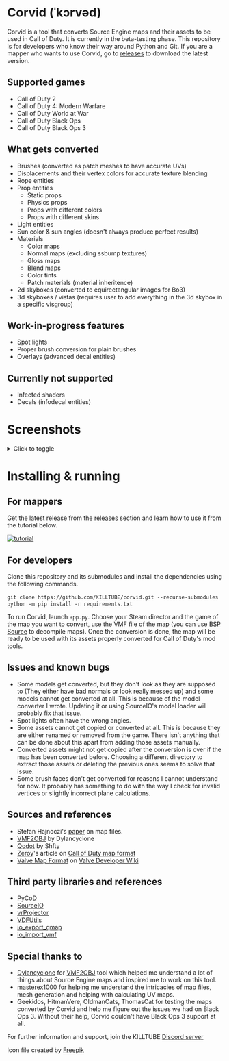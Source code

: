 # Corvid (ˈkɔrvəd)
Corvid is a tool that converts Source Engine maps and their assets to be used in Call of Duty. It is currently in the beta-testing phase. This repository is for developers who know their way around Python and Git. If you are a mapper who wants to use Corvid, go to [releases](https://github.com/KILLTUBE/corvid/releases) to download the latest version.

## Supported games
- Call of Duty 2
- Call of Duty 4: Modern Warfare
- Call of Duty World at War
- Call of Duty Black Ops
- Call of Duty Black Ops 3

## What gets converted
- Brushes (converted as patch meshes to have accurate UVs)
- Displacements and their vertex colors for accurate texture blending
- Rope entities
- Prop entities
   - Static props
   - Physics props
   - Props with different colors
   - Props with different skins
- Light entities
- Sun color & sun angles (doesn't always produce perfect results)
- Materials
   - Color maps
   - Normal maps (excluding ssbump textures)
   - Gloss maps
   - Blend maps
   - Color tints
   - Patch materials (material inheritence)
- 2d skyboxes (converted to equirectangular images for Bo3)
- 3d skyboxes / vistas (requires user to add everything in the 3d skybox in a specific visgroup)

## Work-in-progress features
- Spot lights
- Proper brush conversion for plain brushes
- Overlays (advanced decal entities)

## Currently not supported
- Infected shaders
- Decals (infodecal entities)

# Screenshots
<details>
<summary>Click to toggle</summary>

![Inferno](screenshots/Inferno.jpg "Inferno from CSGO")
![Cache](screenshots/Cache-1.png "Cache from CSGO")
![Cache](screenshots/Cache-2.png "Cache from CSGO")
![Cache](screenshots/Cache-3.png "Cache from CSGO")
![Mirage](screenshots/Mirage.png "Mirage from CSGO")
![Mirage](screenshots/Mirage-2.png "Mirage from CSGO")
![Mirage](screenshots/Mirage-3.png "Mirage from CSGO")
![Atrium](screenshots/Atrium.png "Atrium from L4D2")
![Sacrifice](screenshots/Sacrifice.png "Sacrifice from L4D2")
![Crossfire](screenshots/Crossfire-1.png "Crossfire from Black Mesa")
![Crossfire](screenshots/Crossfire-2.png "Crossfire from Black Mesa")
![Crossfire](screenshots/Crossfire-3.png "Crossfire from Black Mesa")
![Bounce](screenshots/Bounce-1.png "Bounce from Black Mesa")
![Bounce](screenshots/Bounce-2.png "Bounce from Black Mesa")
![Contact](screenshots/Contact.png "Contact from Insurgency")

</details>

# Installing & running
## For mappers
Get the latest release from the [releases](https://github.com/KILLTUBE/corvid/releases) section and learn how to use it from the tutorial below.

[![tutorial](https://img.youtube.com/vi/izALMNZjgkA/0.jpg)](https://www.youtube.com/watch?v=izALMNZjgkA)

## For developers

Clone this repository and its submodules and install the dependencies using the following commands.

```
git clone https://github.com/KILLTUBE/corvid.git --recurse-submodules
python -m pip install -r requirements.txt
```

To run Corvid, launch `app.py`. Choose your Steam director and the game of the map you want to convert, use the VMF file of the map (you can use [BSP Source](https://github.com/ata4/bspsrc/releases) to decompile maps). Once the conversion is done, the map will be ready to be used with its assets properly converted for Call of Duty's mod tools.

## Issues and known bugs
- Some models get converted, but they don't look as they are supposed to (They either have bad normals or look really messed up) and some models cannot get converted at all. This is because of the model converter I wrote. Updating it or using SourceIO's model loader will probably fix that issue.
- Spot lights often have the wrong angles.
- Some assets cannot get copied or converted at all. This is because they are either renamed or removed from the game. There isn't anything that can be done about this apart from adding those assets manually.
- Converted assets might not get copied after the conversion is over if the map has been converted before. Choosing a different directory to extract those assets or deleting the previous ones seems to solve that issue.
- Some brush faces don't get converted for reasons I cannot understand for now. It probably has something to do with the way I check for invalid vertices or slightly incorrect plane calculations.

## Sources and references
- Stefan Hajnoczi's [paper](https://github.com/stefanha/map-files/blob/master/MAPFiles.pdf) on map files.
- [VMF2OBJ](https://github.com/Dylancyclone/VMF2OBJ) by Dylancyclone
- [Qodot](https://github.com/Shfty/qodot-plugin) by Shfty
- [Zeroy](https://zeroy.com)'s article on [Call of Duty map format](https://wiki.zeroy.com/index.php?title=Call_of_Duty_4:_.MAP_file_structure)
- [Valve Map Format](https://developer.valvesoftware.com/wiki/Valve_Map_Format) on [Valve Developer Wiki](https://developer.valvesoftware.com/)

## Third party libraries and references
- [PyCoD](https://github.com/SE2Dev/PyCoD)
- [SourceIO](https://github.com/REDxEYE/SourceIO/)
- [vrProjector](https://github.com/bhautikj/vrProjector/)
- [VDFUtils](https://github.com/darthryking/vdfutils)
- [io_export_qmap](https://github.com/c-d-a/io_export_qmap/)
- [io_import_vmf](https://github.com/lasa01/io_import_vmf)

## Special thanks to
- [Dylancyclone](https://github.com/Dylancyclone) for [VMF2OBJ](https://github.com/Dylancyclone/VMF2OBJ) tool which helped me understand a lot of things about Source Engine maps and inspired me to work on this tool.
- [masterex1000](https://github.com/masterex1000) for helping me understand the intricacies of map files, mesh generation and helping with calculating UV maps.
- Geekidos, HitmanVere, OldmanCats, ThomasCat for testing the maps converted by Corvid and help me figure out the issues we had on Black Ops 3. Without their help, Corvid couldn't have Black Ops 3 support at all.

For further information and support, join the KILLTUBE [Discord server](https://discordapp.com/invite/mqBchQZ)

Icon file created by [Freepik](https://www.flaticon.com/authors/freepik)

